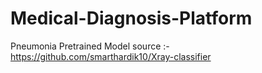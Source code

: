 # Medical-Diagnosis-Platform

Pneumonia Pretrained Model source :- https://github.com/smarthardik10/Xray-classifier
